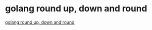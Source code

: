# golang round up, down and round
[golang round up, down and round](https://aiwithcloud.com/2022/09/19/golang_round_up_down_and_round/)